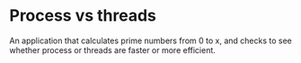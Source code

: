 # Process vs threads

An application that calculates prime numbers from 0 to x, and checks to see whether process or threads are faster or more efficient.
